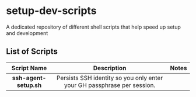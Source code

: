 # setup-dev-scripts
A dedicated repository of different shell scripts that help speed up setup and development 

## List of Scripts
| Script Name  | Description  | Notes        |
|:------------:|:------------:|:------------:|
| **ssh-agent-setup.sh**  | Persists SSH identity so you only enter your GH passphrase  per session. | |

